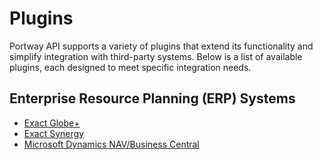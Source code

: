 # Plugins

Portway API supports a variety of plugins that extend its functionality and simplify integration with third-party systems. Below is a list of available plugins, each designed to meet specific integration needs.

## Enterprise Resource Planning (ERP) Systems

- [Exact Globe+](/reference/plugins/exact-globe/)
- [Exact Synergy](/reference/plugins/exact-synergy/)
- [Microsoft Dynamics NAV/Business Central](/reference/plugins/nav-business-central/)